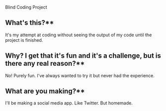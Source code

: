 Blind Coding Project

## What's this?**

It's my attempt at coding without seeing the output of my code until the project is finished.

## Why? I get that it's fun and it's a challenge, but is there any  real reason?**

No! Purely fun. I've always wanted to try it but never had the experience.

## What are you making?**

I'll be making a social media app. Like Twitter. But homemade.